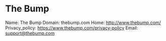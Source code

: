 
# The Bump

Name: The Bump
Domain: thebump.com
Home: http://www.thebump.com/
Privacy_policy: https://www.thebump.com/privacy-policy
Email: support@thebump.com
